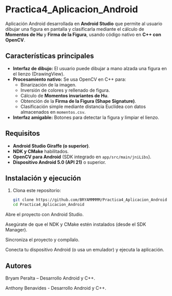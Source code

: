 # Practica4_Aplicacion_Android

Aplicación Android desarrollada en **Android Studio** que permite al usuario dibujar una figura en pantalla y clasificarla mediante el cálculo de **Momentos de Hu** y **Firma de la Figura**, usando código nativo en **C++ con OpenCV**.

## Características principales

- **Interfaz de dibujo:** El usuario puede dibujar a mano alzada una figura en el lienzo (DrawingView).
- **Procesamiento nativo:** Se usa OpenCV en C++ para:
  - Binarización de la imagen.
  - Inversión de colores y rellenado de figura.
  - Cálculo de **Momentos invariantes de Hu**.
  - Obtención de la **Firma de la Figura (Shape Signature)**.
  - Clasificación simple mediante distancia Euclídea con datos almacenados en `momentos.csv`.
- **Interfaz amigable:** Botones para detectar la figura y limpiar el lienzo.


## Requisitos

- **Android Studio Giraffe (o superior)**.
- **NDK y CMake** habilitados.
- **OpenCV para Android** (SDK integrado en `app/src/main/jniLibs`).
- **Dispositivo Android 5.0 (API 21)** o superior.

## Instalación y ejecución

1. Clona este repositorio:
   ```bash
   git clone https://github.com/BRYAMMMMM/Practica4_Aplicacion_Android.git
   cd Practica4_Aplicacion_Android
   
Abre el proyecto con Android Studio.

Asegúrate de que el NDK y CMake estén instalados (desde el SDK Manager).

Sincroniza el proyecto y compílalo.

Conecta tu dispositivo Android (o usa un emulador) y ejecuta la aplicación.

## Autores
Bryam Peralta – Desarrollo Android y C++.

Anthony Benavides - Desarrollo Android y C++.
